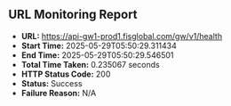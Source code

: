 ## URL Monitoring Report

- **URL:** https://api-gw1-prod1.fisglobal.com/gw/v1/health
- **Start Time:** 2025-05-29T05:50:29.311434
- **End Time:** 2025-05-29T05:50:29.546501
- **Total Time Taken:** 0.235067 seconds
- **HTTP Status Code:** 200
- **Status:** Success
- **Failure Reason:** N/A
